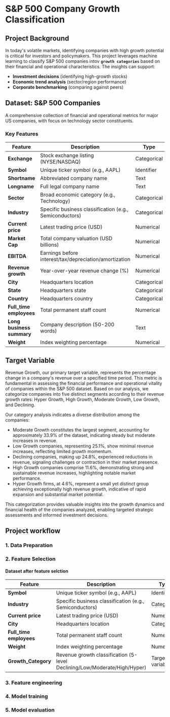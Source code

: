 # S&P 500 Company Growth Classification 

## Project Background
In today's volatile markets, identifying companies with high growth potential is critical for investors and policymakers. This project leverages machine learning to classify S&P 500 companies intov **`growth categories`** based on their financial and operational characteristics. The insights can support:
- ​**Investment decisions**​ (identifying high-growth stocks)
- ​**Economic trend analysis**​ (sector/region performance)
- ​**Corporate benchmarking**​ (comparing against peers)

## Dataset: S&P 500 Companies
A comprehensive collection of financial and operational metrics for major US companies, with focus on technology sector constituents.

### Key Features
| Feature | Description | Type |
|---------|-------------|------|
| ​**Exchange**​ | Stock exchange listing (NYSE/NASDAQ) | Categorical |
| ​**Symbol**​ | Unique ticker symbol (e.g., AAPL) | Identifier |
| ​**Shortname**​ | Abbreviated company name | Text |
| ​**Longname**​ | Full legal company name | Text |
| ​**Sector**​ | Broad economic category (e.g., Technology) | Categorical |
| ​**Industry**​ | Specific business classification (e.g., Semiconductors) | Categorical |
| ​**Current price**​ | Latest trading price (USD) | Numerical |
| ​**Market Cap**​ | Total company valuation (USD billions) | Numerical |
| ​**EBITDA**​ | Earnings before interest/tax/depreciation/amortization | Numerical |
| ​**Revenue growth**​ | Year-over-year revenue change (%) | Numerical |
| ​**City**​ | Headquarters location | Categorical |
| ​**State**​ | Headquarters state | Categorical |
| ​**Country**​ | Headquarters country | Categorical |
| ​**Full_time employees**​ | Total permanent staff count | Numerical |
| ​**Long business summary**​ | Company description (50-200 words) | Text |
| ​**Weight**​ | Index weighting percentage | Numerical |

## Target Variable
Revenue Growth, our primary target variable, represents the percentage change in a company's revenue over a specified time period. This metric is fundamental in assessing the financial performance and operational vitality of companies within the S&P 500 dataset. Based on our analysis, we categorize companies into five distinct segments according to their revenue growth rates: Hyper Growth, High Growth, Moderate Growth, Low Growth, and Declining.

Our category analysis indicates a diverse distribution among the companies:

- Moderate Growth constitutes the largest segment, accounting for approximately 33.9% of the dataset, indicating steady but moderate increases in revenue.
- Low Growth companies, representing 25.1%, show minimal revenue increases, reflecting limited growth momentum.
- Declining companies, making up 24.8%, experienced reductions in revenue, signaling challenges or contraction in their market presence.
- High Growth companies comprise 11.6%, demonstrating strong and sustainable revenue increases, highlighting notable market performance.
- Hyper Growth firms, at 4.6%, represent a small yet distinct group achieving exceptionally high revenue growth, indicative of rapid expansion and substantial market potential.

This categorization provides valuable insights into the growth dynamics and financial health of the companies analyzed, enabling targeted strategic assessments and informed investment decisions.

## Project workflow

### 1. Data Preparation

### 2. Feature Selection
#### Dataset after feature selction

| Feature | Description | Type |
|---------|-------------|------|
| ​**Symbol**​ | Unique ticker symbol (e.g., AAPL) | Identifier |
| ​**Industry**​ | Specific business classification (e.g., Semiconductors) | Categorical |
| ​**Current price**​ | Latest trading price (USD) | Numerical |
| ​**City**​ | Headquarters location | Categorical |
| ​**Full_time employees**​ | Total permanent staff count | Numerical |
| ​**Weight**​ | Index weighting percentage | Numerical |
| ​**Growth_Category**​ | Revenue growth classification (5-level Declining/Low/Moderate/High/Hyper) |  Target variable |

### 3. Feature engineering

### 4. Model training

### 5. Model evaluation
